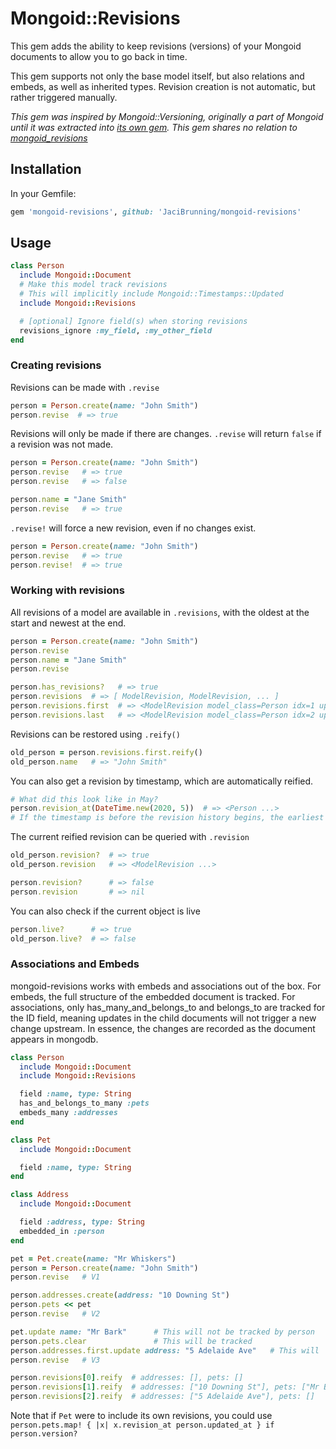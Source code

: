 Mongoid::Revisions
===
This gem adds the ability to keep revisions (versions) of your Mongoid documents to allow you to go back in time. 

This gem supports not only the base model itself, but also relations and embeds, as well as inherited types. Revision creation is not automatic, but rather triggered manually.

_This gem was inspired by Mongoid::Versioning, originally a part of Mongoid until it was extracted into [its own gem](https://github.com/ream88/mongoid-versioning). This gem shares no relation to [mongoid_revisions](https://github.com/emilianodellacasa/mongoid_revisions)_

## Installation
In your Gemfile:
```ruby
gem 'mongoid-revisions', github: 'JaciBrunning/mongoid-revisions'
```

## Usage
```ruby
class Person
  include Mongoid::Document
  # Make this model track revisions
  # This will implicitly include Mongoid::Timestamps::Updated
  include Mongoid::Revisions

  # [optional] Ignore field(s) when storing revisions
  revisions_ignore :my_field, :my_other_field
end
```

### Creating revisions
Revisions can be made with `.revise`
```ruby
person = Person.create(name: "John Smith")
person.revise  # => true
```

Revisions will only be made if there are changes. `.revise` will return `false` if a revision was not made.

```ruby
person = Person.create(name: "John Smith")
person.revise   # => true
person.revise   # => false

person.name = "Jane Smith"
person.revise   # => true
```

`.revise!` will force a new revision, even if no changes exist.
```ruby
person = Person.create(name: "John Smith")
person.revise   # => true
person.revise!  # => true
```

### Working with revisions
All revisions of a model are available in `.revisions`, with the oldest at the start and newest at the end.
```ruby
person = Person.create(name: "John Smith")
person.revise
person.name = "Jane Smith"
person.revise

person.has_revisions?   # => true
person.revisions  # => [ ModelRevision, ModelRevision, ... ]
person.revisions.first  # => <ModelRevision model_class=Person idx=1 updated_at=...>
person.revisions.last   # => <ModelRevision model_class=Person idx=2 updated_at=...>
```

Revisions can be restored using `.reify()`
```ruby
old_person = person.revisions.first.reify()
old_person.name   # => "John Smith"
```

You can also get a revision by timestamp, which are automatically reified.
```ruby
# What did this look like in May?
person.revision_at(DateTime.new(2020, 5))  # => <Person ...>
# If the timestamp is before the revision history begins, the earliest revision will be returned. If the timestamp is more recent, the current, live version will be returned.
```

The current reified revision can be queried with `.revision`
```ruby
old_person.revision?  # => true
old_person.revision   # => <ModelRevision ...>

person.revision?      # => false
person.revision       # => nil
```

You can also check if the current object is live
```ruby
person.live?      # => true
old_person.live?  # => false
```

### Associations and Embeds
mongoid-revisions works with embeds and associations out of the box. For embeds, the full structure of the embedded document is tracked. For associations, only has_many_and_belongs_to and belongs_to are tracked for the ID field, meaning updates in the child documents will not trigger a new change upstream. In essence, the changes are recorded as the document appears in mongodb.

```ruby
class Person
  include Mongoid::Document
  include Mongoid::Revisions

  field :name, type: String
  has_and_belongs_to_many :pets
  embeds_many :addresses
end

class Pet
  include Mongoid::Document

  field :name, type: String
end

class Address
  include Mongoid::Document

  field :address, type: String
  embedded_in :person
end

pet = Pet.create(name: "Mr Whiskers")
person = Person.create(name: "John Smith")
person.revise   # V1

person.addresses.create(address: "10 Downing St")
person.pets << pet
person.revise   # V2

pet.update name: "Mr Bark"      # This will not be tracked by person
person.pets.clear               # This will be tracked
person.addresses.first.update address: "5 Adelaide Ave"   # This will
person.revise   # V3

person.revisions[0].reify  # addresses: [], pets: []
person.revisions[1].reify  # addresses: ["10 Downing St"], pets: ["Mr Bark"]
person.revisions[2].reify  # addresses: ["5 Adelaide Ave"], pets: []
```

Note that if `Pet` were to include its own revisions, you could use `person.pets.map! { |x| x.revision_at person.updated_at } if person.version?`